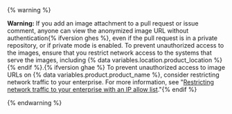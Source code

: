 {% warning %}

**Warning:** If you add an image attachment to a pull request or issue comment, anyone can view the anonymized image URL without authentication{% ifversion ghes %}, even if the pull request is in a private repository, or if private mode is enabled. To prevent unauthorized access to the images, ensure that you restrict network access to the systems that serve the images, including {% data variables.location.product_location %}{% endif %}.{% ifversion ghae %} To prevent unauthorized access to image URLs on {% data variables.product.product_name %}, consider restricting network traffic to your enterprise. For more information, see "[Restricting network traffic to your enterprise with an IP allow list](/admin/configuration/configuring-your-enterprise/restricting-network-traffic-to-your-enterprise-with-an-ip-allow-list)."{% endif %}

{% endwarning %}
